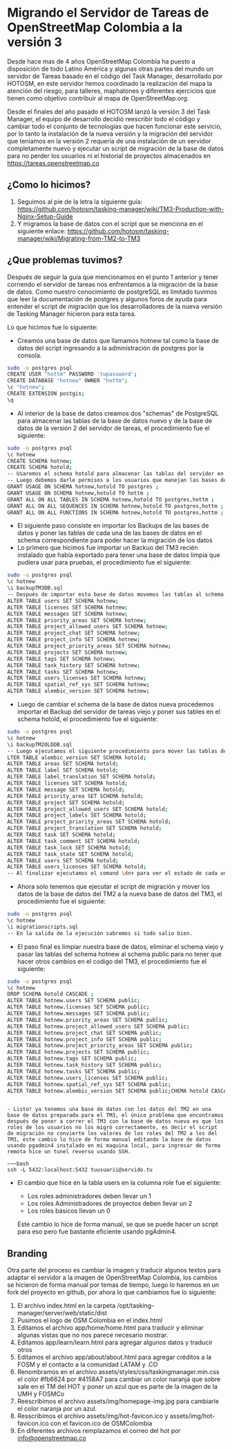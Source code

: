 # Migrando el Servidor de Tareas de OpenStreetMap Colombia a la versión 3

Desde hace mas de 4 años OpenStreetMap Colombia ha puesto a disposición de todo Latino América y algunas otras partes del mundo un servidor de Tareas basado en el código del Task Manager, desarrollado por HOTOSM, en este servidor hemos coordinado la realización del mapa la atención del riesgo, para talleres, maphatones y diferentes ejercicios que tienen como objetivo contribuir al mapa de OpenStreetMap.org.

Desde el finales del año pasado el HOTOSM lanzó la versión 3 del Task Manager, el equipo de desarrollo decidió reescribir todo el código y cambiar todo el conjunto de tecnologías que hacen funcionar este servicio, por lo tanto la instalación de la nueva versión y la migración del servidor que teníamos en la versión 2 requería de una instalación de un servidor completamente nuevo y ejecutar un script de migración de la base de datos para no perder los usuarios ni el historial de proyectos almacenados en https://tareas.openstreetmap.co

## ¿Como lo hicimos?

1. Seguimos al pie de la letra la siguiente guía: https://github.com/hotosm/tasking-manager/wiki/TM3-Production-with-Nginx-Setup-Guide
1. Y migramos la base de datos con el script que se menciona en el siguiente enlace: https://github.com/hotosm/tasking-manager/wiki/Migrating-from-TM2-to-TM3

## ¿Que problemas tuvimos?

Después de seguir la guía que mencionamos en el punto 1 anterior y tener corriendo el servidor de tareas nos enfrentamos a la migración de la base de datos.
Como nuestro conocimiento de postgreSQL es limitado tuvimos que leer la documentación de postgres y algunos foros de ayuda para entender el script de migración que los desarrolladores de la nueva versión de Tasking Manager hicieron para esta tarea.

Lo que hicimos fue lo siguiente:

- Creamos una base de datos que llamamos hotnew tal como la base de datos del script ingresando a la administración de postgres por la consola.

~~~bash
sudo -u postgres psql
CREATE USER "hottm" PASSWORD 'tupassword';
CREATE DATABASE "hotnew" OWNER "hottm";
\c "hotnew";
CREATE EXTENSION postgis;
\q
~~~

- Al interior de la base de datos creamos dos "schemas" de PostgreSQL para almacenar las tablas de la base de datos nuevo y de la base de datos de la versión 2 del servidor de tareas, el procedimiento fue el siguiente:


~~~bash
sudo -u postgres psql
\c hotnew
CREATE SCHEMA hotnew;
CREATE SCHEMA hotold;
-- Usaremos el schema hotold para almacenar las tablas del servidor en versión 2
-- Luego debemos darle permisos a los usuarios que manejan las bases de datos para que puedan administrar los schemas:
GRANT USAGE ON SCHEMA hotnew,hotold TO postgres ;
GRANT USAGE ON SCHEMA hotnew,hotold TO hottm ;
GRANT ALL ON ALL TABLES IN SCHEMA hotnew,hotold TO postgres,hottm ;
GRANT ALL ON ALL SEQUENCES IN SCHEMA hotnew,hotold TO postgres,hottm ;
GRANT ALL ON ALL FUNCTIONS IN SCHEMA hotnew,hotold TO postgres,hottm ;

~~~

- El siguiente paso consiste en importar los Backups de las bases de datos y poner las tablas de cada una de las bases de datos en el schema correspondiente para poder hacer la migración de los datos
- Lo primero que hicimos fue importar un Backuo del TM3 recién instalado que había exportado para tener una base de datos limpia que pudiera usar para pruebas, el procedimiento fue el siguiente:

~~~bash
sudo -u postgres psql
\c hotnew
\i backupTM3DB.sql
-- Después de importar esta base de datos movemos las tablas al schema hotnew así:
ALTER TABLE users SET SCHEMA hotnew;
ALTER TABLE licenses SET SCHEMA hotnew;
ALTER TABLE messages SET SCHEMA hotnew;
ALTER TABLE priority_areas SET SCHEMA hotnew;
ALTER TABLE project_allowed_users SET SCHEMA hotnew;
ALTER TABLE project_chat SET SCHEMA hotnew;
ALTER TABLE project_info SET SCHEMA hotnew;
ALTER TABLE project_priority_areas SET SCHEMA hotnew;
ALTER TABLE projects SET SCHEMA hotnew;
ALTER TABLE tags SET SCHEMA hotnew;
ALTER TABLE task_history SET SCHEMA hotnew;
ALTER TABLE tasks SET SCHEMA hotnew;
ALTER TABLE users_licenses SET SCHEMA hotnew;
ALTER TABLE spatial_ref_sys SET SCHEMA hotnew;
ALTER TABLE alembic_version SET SCHEMA hotnew;
~~~

- Luego de cambiar el schema de la base de datos nueva procedemos importar el Backup del servidor de tareas viejo y poner sus tables en el schema hotold, el procedimiento fue el siguiente:

~~~bash
sudo -u postgres psql
\c hotnew
\i backupTM2OLDDB.sql
-- Luego ejecutamos el siguiente procedimiento para mover las tablas del TM2 al schema hotold
LTER TABLE alembic_version SET SCHEMA hotold;
ALTER TABLE areas SET SCHEMA hotold;          
ALTER TABLE label SET SCHEMA hotold;
ALTER TABLE label_translation SET SCHEMA hotold;
ALTER TABLE licenses SET SCHEMA hotold;
ALTER TABLE message SET SCHEMA hotold;       
ALTER TABLE priority_area SET SCHEMA hotold;
ALTER TABLE project SET SCHEMA hotold;  
ALTER TABLE project_allowed_users SET SCHEMA hotold;
ALTER TABLE project_labels SET SCHEMA hotold;
ALTER TABLE project_priority_areas SET SCHEMA hotold;
ALTER TABLE project_translation SET SCHEMA hotold;
ALTER TABLE task SET SCHEMA hotold;
ALTER TABLE task_comment SET SCHEMA hotold;
ALTER TABLE task_lock SET SCHEMA hotold;   
ALTER TABLE task_state SET SCHEMA hotold;
ALTER TABLE users SET SCHEMA hotold;     
ALTER TABLE users_licenses SET SCHEMA hotold;
-- Al finalizar ejecutamos el comand \dn+ para ver el estado de cada uno de los schemas
~~~

- Ahora solo tenemos que ejecutar el script de migración y mover los datos de la base de datos del TM2 a la nueva base de datos del TM3, el procedimiento fue el siguiente:

~~~bash
sudo -u postgres psql
\c hotnew
\i migrationscripts.sql
-- En la salida de la ejecución sabremos si todo salio bien.

~~~

- El paso final es limpiar nuestra base de datos, eliminar el schema viejo y pasar las tablas del schema hotnew al schema public para no tener que hacer otros cambios en el codigo del TM3, el procedimiento fue el siguiente:

~~~bash
sudo -u postgres psql
\c hotnew
DROP SCHEMA hotold CASCADE ;
ALTER TABLE hotnew.users SET SCHEMA public;
ALTER TABLE hotnew.licenses SET SCHEMA public;
ALTER TABLE hotnew.messages SET SCHEMA public;
ALTER TABLE hotnew.priority_areas SET SCHEMA public;
ALTER TABLE hotnew.project_allowed_users SET SCHEMA public;
ALTER TABLE hotnew.project_chat SET SCHEMA public;
ALTER TABLE hotnew.project_info SET SCHEMA public;
ALTER TABLE hotnew.project_priority_areas SET SCHEMA public;
ALTER TABLE hotnew.projects SET SCHEMA public;
ALTER TABLE hotnew.tags SET SCHEMA public;
ALTER TABLE hotnew.task_history SET SCHEMA public;
ALTER TABLE hotnew.tasks SET SCHEMA public;
ALTER TABLE hotnew.users_licenses SET SCHEMA public;
ALTER TABLE hotnew.spatial_ref_sys SET SCHEMA public;
ALTER TABLE hotnew.alembic_version SET SCHEMA public;CHEMA hotold CASCADE;

~~~

~~~

- Listo! ya tenemos una base de datos con los datos del TM2 en una base de datos preparada para el TM3, el único problema que encontramos después de poner a correr el TM3 con la base de datos nueva es que los roles de los usuarios no los migró correctamente, es decir el script de migración no convierte los valores de los roles del TM2 a los del TM3, este cambio lo hice de forma manual editando la base de datos usando pgadmin4 instalado en mi maquina local, para ingresar de forma remota hice un tunel reverso usando SSH.

~~~bash
ssh -L 5432:localhost:5432 tuusuarii@servido.tu

~~~


- El cambio que hice en la tabla users en la columna role fue el siguiente:

	- Los roles administradores deben llevar un 1
	- Los roles Administradores de proyectos deben llevar un 2
	- Los roles básicos llevan un 0

	Este cambio lo hice de forma manual, se que se puede hacer un script para eso pero fue bastante eficiente usando pgAdmin4.


## Branding

Otra parte del proceso es cambiar la imagen y traducir algunos textos para adaptar el servidor a la imagen de OpenStreetMap Colombia, los cambios se hicieron de forma manual por temas de tiempo, luego lo haremos en un fork del proyecto en github, por ahora lo que cambiamos fue lo siguiente:

1. El archivo index.html en la carpeta /opt/tasking-manager/server/web/static/dist
1. Pusimos el logo de OSM Colombia en el index.html
1. Editamos el archivo app/home/home.html para traducir y eliminar algunas vistas que no nos parece necesario mostrar.
1. Editamos app/learn/learn.html para agregar algunos datos y traducir otros
1. Editamos el archivo app/about/about.html para agregar créditos a la FOSM y el contacto a la comunidad LATAM y .CO
1. Renombramos en el archivo assets/styles/css/taskingmanager.min.css el color #fb6624 por #4158A7 para cambiar un color naranja que sobre sale en el TM del HOT y poner un azul que es parte de la imagen de la UMH y FOSMCo
1. Reescribimos el archivo assets/img/homepage-img.jpg para cambiarle el color naranja por un azul.
1. Resscribimos el archivo assets/img/hot-favicon.ico y assets/img/hot-favicon.ico con el favicon.ico de OSMColombia
1. En diferentes archivos remplazamos el correo del hot por info@openstreetmap.co
